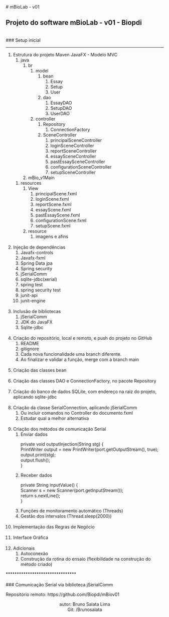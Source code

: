 <head># mBioLab - v01

## Projeto do software mBioLab - v01 - Biopdi
</head>

<body>
<br>
### Setup inicial

**********************************

<ol><li>Estrutura do projeto Maven JavaFX - Modelo MVC
<ol><li>java
<ol><li>br
<ol><li>model
<ol><li>bean
<ol><li>Essay
<li>Setup
<li>User</ol>
<li>dao
<ol><li>EssayDAO
<li>SetupDAO
<li>UserDAO</ol></ol>
<li>controller
<ol><li>Repository
<ol><li>ConnectionFactory</ol>
<li>SceneController
<ol><li>principalSceneController
<li>loginSceneController
<li>reportSceneController
<li>essaySceneController
<li>pastEssaySceneController
<li>configurationSceneController
<li>setupSceneController</ol></ol></ol>
<li>mBio_v1Main</ol></ol>
<ol><li>resources
<ol><li>View
<ol><li>principalScene.fxml
<li>loginScene.fxml
<li>reportScene.fxml
<li>essayScene.fxml
<li>pastEssayScene.fxml
<li>configurationScene.fxml
<li>setupScene.fxml</ol>
<li>resource
<ol><li>imagens e afins</ol></ol></ol><br>
<li>Injeção de dependências
<ol><li>Javafx-controls
<li>Javafx-fxml
<li>Spring Data jpa
<li>Spring security
<li>jSerialComm
<li>sqlite-jdbc(xerial)
<li>spring test
<li>spring security test
<li>junit-api
<li>junit-engine</ol><br>
<li>Inclusão de bibliotecas
<ol><li>jSerialComm
<li>JDK do JavaFX
<li>Sqlite-jdbc</ol><br>

<li>Criação do repositório, local e remoto, e push do projeto no GitHub
<ol><li>README
<li>gitignore
<li>Cada nova funcionalidade uma branch diferente. 
  <li>Ao finalizar e validar a função, merge com a branch main</ol><br>
<li>Criação das classes bean<br><br>

<li>Criação das classes DAO e ConnectionFactory, no pacote Repository<br><br>

<li>Criação do banco de dados SQLite, com endereço na raiz do projeto, aplicando sqlite-jdbc<br><br>

<li>Criação da classe SerialConnection, aplicando jSerialComm<br>

<ol><li>Ou incluir comandos no Controller do documento.fxml

  <li>Estudar qual a melhor alternativa</ol><br>

<li>Criação dos métodos de comunicação Serial<br>
<ol><li>Enviar dados 
<p>&#09private void outputInjection(String stg) {<br>
&#09PrintWriter output = new PrintWriter(port.getOutputStream(), true);<br>
&#09output.print(stg);<br>
&#09output.flush();<br>
&#09}<br></p>
<li>Receber dados 
<p>&#09private String inputValue() {<br>
Scanner s = new Scanner(port.getInputStream());<br>
&#09return s.nextLine();<br>
&#09}<br>
<li>Funções de monitoramento automático (Threads)
  <li>Gestão dos intervalos (Thread.sleep(2000))</ol><br>

<li>Implementação das Regras de Negócio<br><br>

<li>Interface Gráfica<br><br>

<li>Adicionais
<ol><li>Autoconexão
  <li>Construção da rotina do ensaio (flexibilidade na construção do método criado)</ol></ol>

</body>
********************************
  
<footer>
<br>### Comunicação Serial via biblioteca jSerialComm

<p>Repositório remoto: <a>https://github.com/Biopdi/mBiov01</a></p>


<div style="text-align:center">autor: Bruno Salata Lima<br>Git: /Brunosalata</div></footer>

